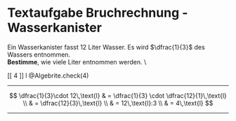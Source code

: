 <!--
version:  0.0.1

language: de

@style
input {
    text-align: center;
}

.flex-container {
    display: flex;
    flex-wrap: wrap;
    align-items: stretch;
    gap: 20px;
}

.flex-child {
    flex: 1;
    min-width: 350px;
    margin-right: 20px;
}

@media (max-width: 400px) {
    .flex-child {
        flex: 100%;
        margin-right: 0;
    }
}
@end

formula: \carry   \textcolor{red}{\scriptsize #1}
formula: \digit   \rlap{\carry{#1}}\phantom{#2}#2
formula: \permil  \text{‰}


import: https://raw.githubusercontent.com/LiaTemplates/Tikz-Jax/main/README.md

script: https://cdn.jsdelivr.net/gh/LiaTemplates/Tikz-Jax@main/dist/index.js

import: https://raw.githubusercontent.com/liaTemplates/algebrite/master/README.md

import: https://raw.githubusercontent.com/LiaTemplates/GGBScript/refs/heads/main/README.md



tags: Bruchrechnung, Sachaufgabe, sehr leicht, sehr niedrig, Bestimmen

comment: Löse eine Sachaufgabe mit einem Wasserkanister mittels der Bruchrechnung.

author: Martin Lommatzsch

-->




# Textaufgabe Bruchrechnung - Wasserkanister

Ein Wasserkanister fasst $12$ Liter Wasser. Es wird $\dfrac{1}{3}$ des Wassers entnommen.  
**Bestimme**, wie viele Liter entnommen werden.  \

<!-- data-solution-button="5"-->
[[  4  ]] l
@Algebrite.check(4)
************
$$
\dfrac{1}{3}\cdot 12\,\text{l} & = \dfrac{1}{3} \cdot  \dfrac{12}{1}\,\text{l} \\
 & = \dfrac{12}{3}\,\text{l} \\
  & = 12\,\text{l}:3 \\
  & = 4\,\text{l}
$$
************
